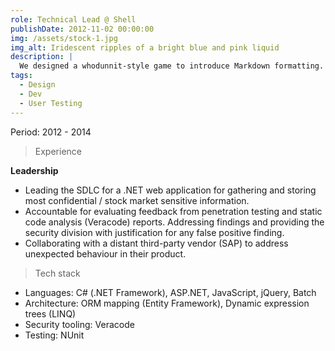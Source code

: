 ```yaml
---
role: Technical Lead @ Shell
publishDate: 2012-11-02 00:00:00
img: /assets/stock-1.jpg
img_alt: Iridescent ripples of a bright blue and pink liquid
description: |
  We designed a whodunnit-style game to introduce Markdown formatting. Suspense — suspicion — syntax!
tags:
  - Design
  - Dev
  - User Testing
---
```


Period: 2012 - 2014

> Experience

**Leadership**
- Leading the SDLC for a .NET web application for gathering and storing most confidential / stock market sensitive information.
- Accountable for evaluating feedback from penetration testing and static code analysis (Veracode) reports. Addressing findings and providing the security division with justification for any false positive finding.
- Collaborating with a distant third-party vendor (SAP) to address unexpected behaviour in their product.

> Tech stack
- Languages: C# (.NET Framework), ASP.NET, JavaScript, jQuery, Batch
- Architecture: ORM mapping (Entity Framework), Dynamic expression trees (LINQ)
- Security tooling: Veracode
- Testing: NUnit